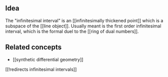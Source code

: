 
## Idea

The "infinitesimal interval" is an [[infinitesimally thickened point]] which is a subspace of the [[line object]]. Usually meant is the first order infinitesimal interval, which is the formal duel to the [[ring of dual numbers]].

## Related concepts

* [[synthetic differential geometry]]

[[!redirects infinitesimal intervals]]

